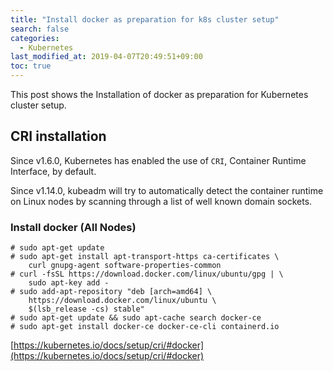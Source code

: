 ```yaml
---
title: "Install docker as preparation for k8s cluster setup"
search: false
categories:
  - Kubernetes
last_modified_at: 2019-04-07T20:49:51+09:00
toc: true
---
```


This post shows the Installation of docker as preparation for Kubernetes cluster setup.

## CRI installation
Since v1.6.0, Kubernetes has enabled the use of `CRI`, Container Runtime Interface, by default.

Since v1.14.0, kubeadm will try to automatically detect the container runtime on Linux nodes by scanning through a list of well known domain sockets.

### Install docker (All Nodes)
```
# sudo apt-get update
# sudo apt-get install apt-transport-https ca-certificates \
    curl gnupg-agent software-properties-common
# curl -fsSL https://download.docker.com/linux/ubuntu/gpg | \
    sudo apt-key add -
# sudo add-apt-repository "deb [arch=amd64] \
    https://download.docker.com/linux/ubuntu \
    $(lsb_release -cs) stable"
# sudo apt-get update && sudo apt-cache search docker-ce
# sudo apt-get install docker-ce docker-ce-cli containerd.io
```
[https://kubernetes.io/docs/setup/cri/#docker](https://kubernetes.io/docs/setup/cri/#docker)
